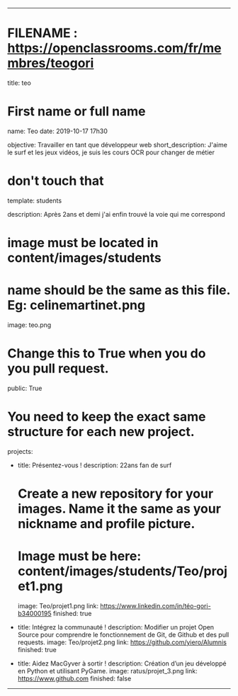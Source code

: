 ﻿---

# FILENAME : https://openclassrooms.com/fr/membres/teogori

title: teo

# First name or full name
name: Teo
date: 2019-10-17 17h30



objective: Travailler en tant que développeur web
short_description: J'aime le surf et les jeux vidéos, je suis les cours OCR pour changer de métier

# don't touch that
template: students

description: Après 2ans et demi j'ai enfin trouvé la voie qui me correspond

# image must be located in content/images/students
# name should be the same as this file. Eg: celinemartinet.png
image: teo.png

# Change this to True when you do you pull request.
public: True

# You need to keep the exact same structure for each new project.
projects:

  - title: Présentez-vous !
    description: 22ans fan de surf
    # Create a new repository for your images. Name it the same as your nickname and profile picture.
    # Image must be here: content/images/students/Teo/projet1.png
    image: Teo/projet1.png
    link: https://www.linkedin.com/in/téo-gori-b34000195
    finished: true
	
  - title: Intégrez la communauté !
    description: Modifier un projet Open Source pour comprendre le fonctionnement de Git, de Github et des pull requests. 
    image: Teo/projet2.png
    link: https://github.com/yiero/Alumnis
    finished: true
	
  - title: Aidez MacGyver à sortir !
    description: Création d’un jeu développé en Python et utilisant PyGame.
    image: ratus/projet_3.png
    link: https://www.github.com
    finished: false
---